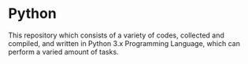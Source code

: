 # Python
This repository which consists of a variety of codes, collected and compiled, and written in Python 3.x Programming Language, which can perform a varied amount of tasks.

